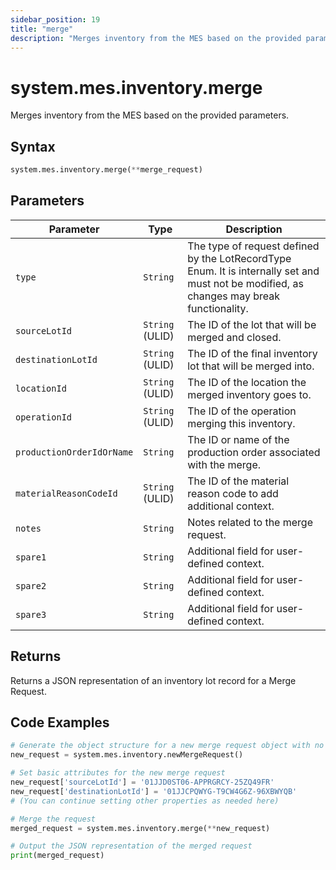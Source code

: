 ```yaml
---
sidebar_position: 19
title: "merge"
description: "Merges inventory from the MES based on the provided parameters."
---
```


# system.mes.inventory.merge

Merges inventory from the MES based on the provided parameters.

## Syntax
```python
system.mes.inventory.merge(**merge_request)
```

## Parameters

| Parameter                       | Type            | Description                                                                                                                               |
|---------------------------------|-----------------|-------------------------------------------------------------------------------------------------------------------------------------------|
| `type`                          | `String`        | The type of request defined by the LotRecordType Enum. It is internally set and must not be modified, as changes may break functionality. |
| `sourceLotId`                   | `String` (ULID) | The ID of the lot that will be merged and closed.                                                                                         |
| `destinationLotId`              | `String` (ULID) | The ID of the final inventory lot that will be merged into.                                                                               |
| `locationId`                    | `String` (ULID) | The ID of the location the merged inventory goes to.                                                                                      |
| `operationId`                   | `String` (ULID) | The ID of the operation merging this inventory.                                                                                           |
| `productionOrderIdOrName`       | `String`        | The ID or name of the production order associated with the merge.                                                                         |
| `materialReasonCodeId`          | `String` (ULID) | The ID of the material reason code to add additional context.                                                                             |
| `notes`                         | `String`        | Notes related to the merge request.                                                                                                       |
| `spare1`                        | `String`        | Additional field for user-defined context.                                                                                                |
| `spare2`                        | `String`        | Additional field for user-defined context.                                                                                                |
| `spare3`                        | `String`        | Additional field for user-defined context.                                                                                                |

## Returns

Returns a JSON representation of an inventory lot record for a Merge Request.

## Code Examples

```python
# Generate the object structure for a new merge request object with no initial arguments
new_request = system.mes.inventory.newMergeRequest()

# Set basic attributes for the new merge request
new_request['sourceLotId'] = '01JJD0ST06-APPRGRCY-25ZQ49FR'
new_request['destinationLotId'] = '01JJCPQWYG-T9CW4G6Z-96XBWYQB'
# (You can continue setting other properties as needed here)

# Merge the request
merged_request = system.mes.inventory.merge(**new_request)

# Output the JSON representation of the merged request
print(merged_request)
```